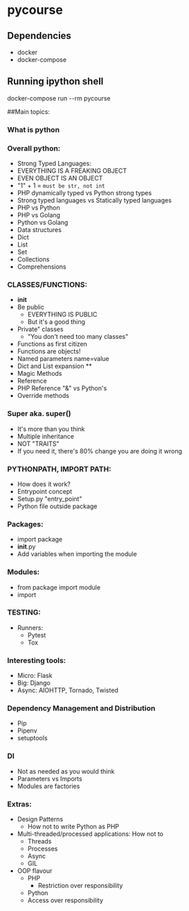 # pycourse

## Dependencies

* docker
* docker-compose

## Running ipython shell

docker-compose run --rm pycourse

##Main topics:

### What is python

### Overall python:
* Strong Typed Languages:
* EVERYTHING IS A FREAKING OBJECT
* EVEN OBJECT IS AN OBJECT
* "1" + 1 = `must be str, not int`
* PHP dynamically typed vs Python strong types
* Strong typed languages vs Statically typed languages
* PHP vs Python
* PHP vs Golang
* Python vs Golang
* Data structures
* Dict
* List
* Set
* Collections
* Comprehensions


### CLASSES/FUNCTIONS:
* __init__
* Be public
    * EVERYTHING IS PUBLIC
    * But it's a good thing
* Private" classes
    * "You don't need too many classes"
* Functions as first citizen
* Functions are objects!
* Named parameters name=value
* Dict and List expansion **
* Magic Methods
* Reference
* PHP Reference "&" vs Python's
* Override methods

### Super aka. super()
* It's more than you think
* Multiple inheritance
* NOT "TRAITS"
* If you need it, there's 80% change you are doing it wrong

### PYTHONPATH, IMPORT PATH:
* How does it work?
* Entrypoint concept
* Setup.py "entry_point"
* Python file outside package

### Packages:
* import package
* __init__.py
* Add variables when importing the module

### Modules:
* from package import module
* import

### TESTING:
* Runners:
    * Pytest
    * Tox

### Interesting tools:
* Micro: Flask
* Big: Django
* Async: AIOHTTP, Tornado, Twisted

### Dependency Management and Distribution
* Pip
* Pipenv
* setuptools

### DI
* Not as needed as you would think
* Parameters vs Imports
* Modules are factories

### Extras:
* Design Patterns
    * How not to write Python as PHP
* Multi-threaded/processed applications: How not to
    * Threads
    * Processes
    * Async
    * GIL
* OOP flavour
    * PHP
        * Restriction over responsibility
    * Python
    * Access over responsibility
